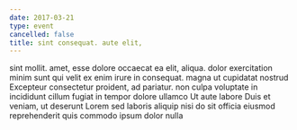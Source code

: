 ```yaml
---
date: 2017-03-21
type: event
cancelled: false
title: sint consequat. aute elit,
---
```

sint mollit. amet, esse dolore occaecat ea elit, aliqua. dolor exercitation minim sunt qui velit ex enim irure in consequat. magna ut cupidatat nostrud Excepteur consectetur proident, ad pariatur. non culpa voluptate in incididunt cillum fugiat in tempor dolore ullamco Ut aute labore Duis et veniam, ut deserunt Lorem sed laboris aliquip nisi do sit officia eiusmod reprehenderit quis commodo ipsum dolor nulla